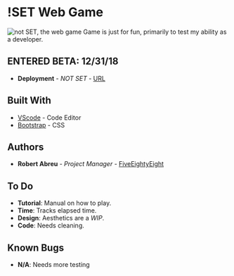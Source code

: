 # !SET Web Game  
![not SET, the web game](assets/images/header\!SET.png)
Game is just for fun, primarily to test my ability as a developer.

## ENTERED BETA: 12/31/18

* **Deployment** - *NOT SET* - [URL](https://fiveeightyeight.github.io/notSET_Game/)

## Built With

* [VScode](https://code.visualstudio.com/) -  Code Editor
* [Bootstrap](https://getbootstrap.com) - CSS

## Authors
* **Robert Abreu** - *Project Manager* - [FiveEightyEight](https://github.com/FiveEightyEight)

## To Do

* **Tutorial**: Manual on how to play.
* **Time**: Tracks elapsed time.
* **Design**: Aesthetics are a *WIP*.
* **Code**: Needs cleaning. 

## Known Bugs

* **N/A**: Needs more testing
